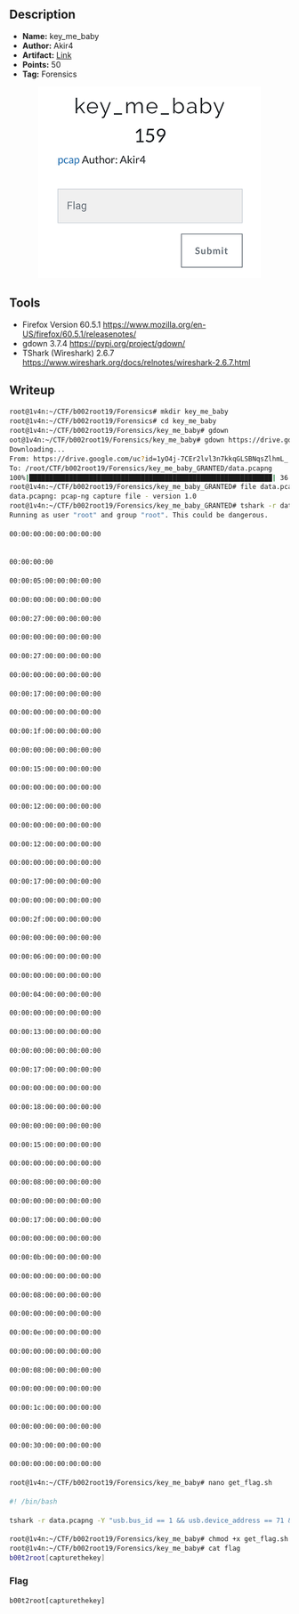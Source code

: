 ## Description
* **Name:**  key_me_baby
* **Author:** Akir4
* **Artifact:** [Link](https://drive.google.com/open?id=1yO4j-7CEr2lvl3n7kkqGLSBNqsZlhmL_)
* **Points:** 50
* **Tag:** Forensics

<p align="center">
<img src="key_me_baby.png"/>
</p>

## Tools
* Firefox Version 60.5.1 https://www.mozilla.org/en-US/firefox/60.5.1/releasenotes/
* gdown 3.7.4 https://pypi.org/project/gdown/
* TShark (Wireshark) 2.6.7 https://www.wireshark.org/docs/relnotes/wireshark-2.6.7.html

## Writeup

```bash
root@1v4n:~/CTF/b002root19/Forensics# mkdir key_me_baby
root@1v4n:~/CTF/b002root19/Forensics# cd key_me_baby
root@1v4n:~/CTF/b002root19/Forensics/key_me_baby# gdown
oot@1v4n:~/CTF/b002root19/Forensics/key_me_baby# gdown https://drive.google.com/uc?id=1yO4j-7CEr2lvl3n7kkqGLSBNqsZlhmL_
Downloading...
From: https://drive.google.com/uc?id=1yO4j-7CEr2lvl3n7kkqGLSBNqsZlhmL_
To: /root/CTF/b002root19/Forensics/key_me_baby_GRANTED/data.pcapng
100%|█████████████████████████████████████████████████████████████| 36.7k/36.7k [00:00<00:00, 4.14MB/s]
root@1v4n:~/CTF/b002root19/Forensics/key_me_baby_GRANTED# file data.pcapng
data.pcapng: pcap-ng capture file - version 1.0
root@1v4n:~/CTF/b002root19/Forensics/key_me_baby_GRANTED# tshark -r data.pcapng -Y "usb.bus_id == 1 && usb.device_address == 71 && usb.transfer_type == 0x01" -T fields -e usb.capdata
Running as user "root" and group "root". This could be dangerous.

00:00:00:00:00:00:00:00


00:00:00:00

00:00:05:00:00:00:00:00

00:00:00:00:00:00:00:00

00:00:27:00:00:00:00:00

00:00:00:00:00:00:00:00

00:00:27:00:00:00:00:00

00:00:00:00:00:00:00:00

00:00:17:00:00:00:00:00

00:00:00:00:00:00:00:00

00:00:1f:00:00:00:00:00

00:00:00:00:00:00:00:00

00:00:15:00:00:00:00:00

00:00:00:00:00:00:00:00

00:00:12:00:00:00:00:00

00:00:00:00:00:00:00:00

00:00:12:00:00:00:00:00

00:00:00:00:00:00:00:00

00:00:17:00:00:00:00:00

00:00:00:00:00:00:00:00

00:00:2f:00:00:00:00:00

00:00:00:00:00:00:00:00

00:00:06:00:00:00:00:00

00:00:00:00:00:00:00:00

00:00:04:00:00:00:00:00

00:00:00:00:00:00:00:00

00:00:13:00:00:00:00:00

00:00:00:00:00:00:00:00

00:00:17:00:00:00:00:00

00:00:00:00:00:00:00:00

00:00:18:00:00:00:00:00

00:00:00:00:00:00:00:00

00:00:15:00:00:00:00:00

00:00:00:00:00:00:00:00

00:00:08:00:00:00:00:00

00:00:00:00:00:00:00:00

00:00:17:00:00:00:00:00

00:00:00:00:00:00:00:00

00:00:0b:00:00:00:00:00

00:00:00:00:00:00:00:00

00:00:08:00:00:00:00:00

00:00:00:00:00:00:00:00

00:00:0e:00:00:00:00:00

00:00:00:00:00:00:00:00

00:00:08:00:00:00:00:00

00:00:00:00:00:00:00:00

00:00:1c:00:00:00:00:00

00:00:00:00:00:00:00:00

00:00:30:00:00:00:00:00

00:00:00:00:00:00:00:00

root@1v4n:~/CTF/b002root19/Forensics/key_me_baby# nano get_flag.sh

#! /bin/bash

tshark -r data.pcapng -Y "usb.bus_id == 1 && usb.device_address == 71 && usb.transfer_type == 0x01" -T fields -e usb.capdata | sed '/^$/d;s/[[:blank:]]//g' > captured.txt && python2 bkeymap20.py > flag

root@1v4n:~/CTF/b002root19/Forensics/key_me_baby# chmod +x get_flag.sh
root@1v4n:~/CTF/b002root19/Forensics/key_me_baby# cat flag
b00t2root[capturethekey]
```

### Flag

`b00t2root[capturethekey]`
